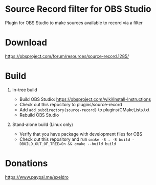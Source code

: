 # Source Record filter for OBS Studio

Plugin for OBS Studio to make sources available to record via a filter

# Download

https://obsproject.com/forum/resources/source-record.1285/

# Build
1. In-tree build
    - Build OBS Studio: https://obsproject.com/wiki/Install-Instructions
    - Check out this repository to plugins/source-record
    - Add `add_subdirectory(source-record)` to plugins/CMakeLists.txt
    - Rebuild OBS Studio

1. Stand-alone build (Linux only)
    - Verify that you have package with development files for OBS
    - Check out this repository and run `cmake -S . -B build -DBUILD_OUT_OF_TREE=On && cmake --build build`

# Donations
https://www.paypal.me/exeldro

